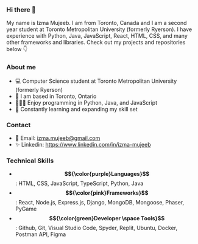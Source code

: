 ### Hi there 👋 <br/> 

My name is Izma Mujeeb. I am from Toronto, Canada and I am a second year student at Toronto Metropolitan University (formerly Ryerson). I have experience with Python, Java, JavaScript, React, HTML, CSS, and many other frameworks and libraries. Check out my projects and repositories below 👇 

### About me 
- 💻 Computer Science student at Toronto Metropolitan University (formerly Ryerson)
- 📍 I am based in Toronto, Ontario
- 👩🏻‍💻 Enjoy programming in Python, Java, and JavaScript
- 💯 Constantly learning and expanding my skill set

### Contact 
- 📧 Email: izma.mujeeb@gmail.com
- ✨ Linkedin: https://www.linkedin.com/in/izma-mujeeb 

### Technical Skills  
-  **$${\color{purple}Languages}$$**: HTML, CSS, JavaScript, TypeScript, Python, Java
-  **$${\color{pink}Frameworks}$$**: React, Node.js, Express.js, Django, MongoDB, Mongoose, Phaser, PyGame
-  **$${\color{green}Developer \space Tools}$$**: Github, Git, Visual Studio Code, Spyder, Replit, Ubuntu, Docker, Postman API, Figma


<!--
**izma-mujeeb/izma-mujeeb** is a ✨ _special_ ✨ repository because its `README.md` (this file) appears on your GitHub profile.

Here are some ideas to get you started:

- 🔭 I’m currently working on ...
- 🌱 I’m currently learning ...
- 👯 I’m looking to collaborate on ...
- 🤔 I’m looking for help with ...
- 💬 Ask me about ...
- 📫 How to reach me: ...
- 😄 Pronouns: ...
- ⚡ Fun fact: ...
-->

